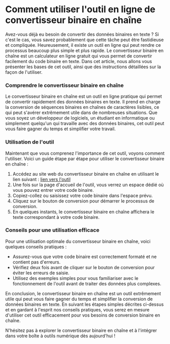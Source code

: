 Comment utiliser l'outil en ligne de convertisseur binaire en chaîne
====================================================================

Avez-vous déjà eu besoin de convertir des données binaires en texte ? Si c'est le cas, vous savez probablement que cette tâche peut être fastidieuse et compliquée. Heureusement, il existe un outil en ligne qui peut rendre ce processus beaucoup plus simple et plus rapide. Le convertisseur binaire en chaîne est un calculateur en ligne gratuit qui vous permet de convertir facilement du code binaire en texte. Dans cet article, nous allons vous présenter les bases de cet outil, ainsi que des instructions détaillées sur la façon de l'utiliser.

### Comprendre le convertisseur binaire en chaîne

Le convertisseur binaire en chaîne est un outil en ligne pratique qui permet de convertir rapidement des données binaires en texte. Il prend en charge la conversion de séquences binaires en chaînes de caractères lisibles, ce qui peut s'avérer extrêmement utile dans de nombreuses situations. Que vous soyez un développeur de logiciels, un étudiant en informatique ou simplement quelqu'un qui travaille avec des données binaires, cet outil peut vous faire gagner du temps et simplifier votre travail.

### Utilisation de l'outil

Maintenant que vous comprenez l'importance de cet outil, voyons comment l'utiliser. Voici un guide étape par étape pour utiliser le convertisseur binaire en chaîne :

1. Accédez au site web du convertisseur binaire en chaîne en utilisant le lien suivant : [lien vers l'outil](https://www.onlinecalculatorsfree.com/fr/convert/binary-to-string.html)
2. Une fois sur la page d'accueil de l'outil, vous verrez un espace dédié où vous pouvez entrer votre code binaire.
3. Copiez-collez ou saisissez votre code binaire dans l'espace prévu.
4. Cliquez sur le bouton de conversion pour démarrer le processus de conversion.
5. En quelques instants, le convertisseur binaire en chaîne affichera le texte correspondant à votre code binaire.

### Conseils pour une utilisation efficace

Pour une utilisation optimale du convertisseur binaire en chaîne, voici quelques conseils pratiques :

- Assurez-vous que votre code binaire est correctement formaté et ne contient pas d'erreurs.
- Vérifiez deux fois avant de cliquer sur le bouton de conversion pour éviter les erreurs de saisie.
- Utilisez des exemples simples pour vous familiariser avec le fonctionnement de l'outil avant de traiter des données plus complexes.

En conclusion, le convertisseur binaire en chaîne est un outil extrêmement utile qui peut vous faire gagner du temps et simplifier la conversion de données binaires en texte. En suivant les étapes simples décrites ci-dessus et en gardant à l'esprit nos conseils pratiques, vous serez en mesure d'utiliser cet outil efficacement pour vos besoins de conversion binaire en chaîne.

N'hésitez pas à explorer le convertisseur binaire en chaîne et à l'intégrer dans votre boîte à outils numérique dès aujourd'hui !